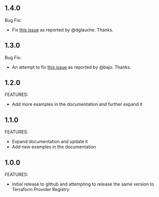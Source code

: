 ## 1.4.0

Bug Fix:

- Fix [this issue](https://github.com/dmpe/terraform-provider-storagegrid/pull/16) as reported by @dglauche. Thanks.


## 1.3.0

Bug Fix:

- An attempt to fix [this issue](https://github.com/dmpe/terraform-provider-storagegrid/issues/9) as reported by @bajo. Thanks.


## 1.2.0

FEATURES:

- Add more examples in the documentation and further expand it

## 1.1.0

FEATURES:

- Expand documentation and update it
- Add new examples in the documentation

## 1.0.0

FEATURES:

- initial release to github and attempting to release the same version to Terraform Provider Registry